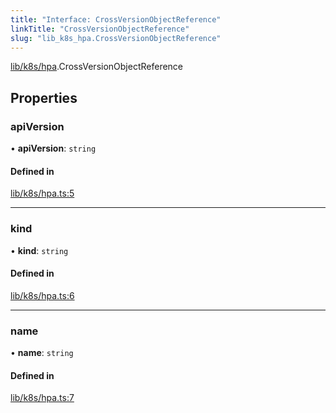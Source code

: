 ```yaml
---
title: "Interface: CrossVersionObjectReference"
linkTitle: "CrossVersionObjectReference"
slug: "lib_k8s_hpa.CrossVersionObjectReference"
---
```


[lib/k8s/hpa](../modules/lib_k8s_hpa.md).CrossVersionObjectReference

## Properties

### apiVersion

• **apiVersion**: `string`

#### Defined in

[lib/k8s/hpa.ts:5](https://github.com/headlamp-k8s/headlamp/blob/b0236780/frontend/src/lib/k8s/hpa.ts#L5)

___

### kind

• **kind**: `string`

#### Defined in

[lib/k8s/hpa.ts:6](https://github.com/headlamp-k8s/headlamp/blob/b0236780/frontend/src/lib/k8s/hpa.ts#L6)

___

### name

• **name**: `string`

#### Defined in

[lib/k8s/hpa.ts:7](https://github.com/headlamp-k8s/headlamp/blob/b0236780/frontend/src/lib/k8s/hpa.ts#L7)
